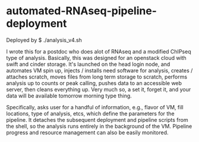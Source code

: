 # automated-RNAseq-pipeline-deployment

Deployed by $ ./analysis_v4.sh

I wrote this for a postdoc who does alot of RNAseq and a modified ChIPseq type of analysis. Basically, this was designed for an openstack cloud with swift and cinder storage. It's launched on the head login node, and automates VM spin up, injects / installs need software for analysis, creates / attaches scratch, moves files from long term storage to scratch, performs analysis up to counts or peak calling, pushes data to an accessible web server, then cleans everything up. Very much so, a set it, forget it, and your data will be available tomorrow morning type thing. 

Specifically, asks user for a handful of information, e.g., flavor of VM, fill locations, type of analysis, etcs, which  define the parameters for the pipeline. It detaches the subsequent deployment and pipeline scripts from the shell, so the analysis runs entirely in the background of the VM. Pipeline progress and resource management can also be easily monitored.
